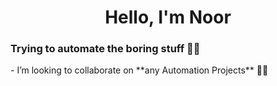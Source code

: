 <h1 align="center">Hello, I'm Noor</h1>
<h3>Trying to automate the boring stuff 🥱🤖</h3>
- I’m looking to collaborate on **any Automation Projects** 👷‍♂️

</p>
